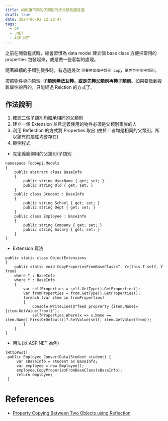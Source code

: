 ```yaml
---
title: 如何讓不同的子類別同步父類別屬性值
draft: true
date: 2024-06-03 22:20:47
tags: 
  - C#
  - .NET
  - ASP.NET
---
```

之前在開發程式時，總會習慣為 data model 建立個 base class 方便把常用的 properties 包裝起來，或是做一些客製的處理。

隨著繼續的子類別變多時，有遇過幾次 `需要將某個子類別 copy 屬性至不同子類別`。

按照物件導向原理∶ **子類別無法互轉，或是先轉父類別再轉子類別**。如果要做到複雜屬性的目的，只能經過 Relction 的方式了。

## 作法說明
1. 確認二個子類別均繼承相同的父類別
1. 建立一個 Extension 並且定義使用的物件必須是父類別家族的人
1. 利用 Reflection 的方式將 Properties 取出 (由於二者均是相同的父類別，所以該有的屬性均會存在)
1. 範例程式
  - 先定義範例用的父類別/子類別
  ```
  namespace TodoApi.Models
  {
      public abstract class BaseInfo
      {
          public string UserName { get; set; }  
          public string Old { get; set; }
      }  
      public class Student : BaseInfo
      {
          public string School { get; set; }  
          public string Dept { get; set; }
      }  
      public class Employee : BaseInfo
      {
          public string Company { get; set; }
          public string Salary { get; set; }
      }
  }
  ```
  - Extension 寫法
  ```
  public static class ObjectExtensions
  {
      public static void CopyProperiesFromBaseClass<T, Y>(this T self, Y from)
      where T : BaseInfo
      where Y : BaseInfo
      {
          var selfProperties = self.GetType().GetProperties();
          var fromProperties = from.GetType().GetProperties();
          foreach (var item in fromProperties)
          {
              Console.WriteLine($"feed proprerty {item.Name}={item.GetValue(from)}");
              selfProperties.Where(x => x.Name == item.Name).FirstOrDefault()?.SetValue(self, item.GetValue(from));
          }
      }
  }
  ```
  - 用法(以 ASP.NET 為例)
  ```
  [HttpPost]
   public Employee ConvertData(Student student) {
       var sBaseInfo = student as BaseInfo;
       var employee = new Employee();   
       employee.CopyProperiesFromBaseClass(sBaseInfo);   
       return employee;
   } 
  ```

# References
- [Property Copying Between Two Objects using Reflection](https://www.pluralsight.com/resources/blog/guides/property-copying-between-two-objects-using-reflection)